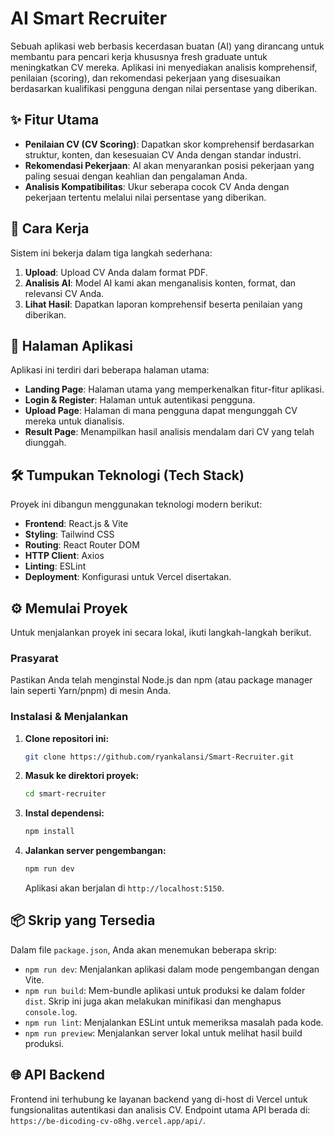 # AI Smart Recruiter

Sebuah aplikasi web berbasis kecerdasan buatan (AI) yang dirancang untuk membantu para pencari kerja khususnya fresh graduate untuk meningkatkan CV mereka. Aplikasi ini menyediakan analisis komprehensif, penilaian (scoring), dan rekomendasi pekerjaan yang disesuaikan berdasarkan kualifikasi pengguna dengan nilai persentase yang diberikan.

## ✨ Fitur Utama

-   **Penilaian CV (CV Scoring)**: Dapatkan skor komprehensif berdasarkan struktur, konten, dan kesesuaian CV Anda dengan standar industri.
-   **Rekomendasi Pekerjaan**: AI akan menyarankan posisi pekerjaan yang paling sesuai dengan keahlian dan pengalaman Anda.
-   **Analisis Kompatibilitas**: Ukur seberapa cocok CV Anda dengan pekerjaan tertentu melalui nilai persentase yang diberikan.

## 🚀 Cara Kerja

Sistem ini bekerja dalam tiga langkah sederhana:

1.  **Upload**: Upload CV Anda dalam format PDF.
2.  **Analisis AI**: Model AI kami akan menganalisis konten, format, dan relevansi CV Anda.
3.  **Lihat Hasil**: Dapatkan laporan komprehensif beserta penilaian yang diberikan.

## 📄 Halaman Aplikasi

Aplikasi ini terdiri dari beberapa halaman utama:

-   **Landing Page**: Halaman utama yang memperkenalkan fitur-fitur aplikasi.
-   **Login & Register**: Halaman untuk autentikasi pengguna.
-   **Upload Page**: Halaman di mana pengguna dapat mengunggah CV mereka untuk dianalisis.
-   **Result Page**: Menampilkan hasil analisis mendalam dari CV yang telah diunggah.

## 🛠️ Tumpukan Teknologi (Tech Stack)

Proyek ini dibangun menggunakan teknologi modern berikut:

-   **Frontend**: React.js & Vite
-   **Styling**: Tailwind CSS
-   **Routing**: React Router DOM
-   **HTTP Client**: Axios
-   **Linting**: ESLint
-   **Deployment**: Konfigurasi untuk Vercel disertakan.

## ⚙️ Memulai Proyek

Untuk menjalankan proyek ini secara lokal, ikuti langkah-langkah berikut.

### Prasyarat

Pastikan Anda telah menginstal Node.js dan npm (atau package manager lain seperti Yarn/pnpm) di mesin Anda.

### Instalasi & Menjalankan

1.  **Clone repositori ini:**
    ```bash
    git clone https://github.com/ryankalansi/Smart-Recruiter.git
    ```

2.  **Masuk ke direktori proyek:**
    ```bash
    cd smart-recruiter
    ```

3.  **Instal dependensi:**
    ```bash
    npm install
    ```

4.  **Jalankan server pengembangan:**
    ```bash
    npm run dev
    ```
    Aplikasi akan berjalan di `http://localhost:5150`.

## 📦 Skrip yang Tersedia

Dalam file `package.json`, Anda akan menemukan beberapa skrip:

-   `npm run dev`: Menjalankan aplikasi dalam mode pengembangan dengan Vite.
-   `npm run build`: Mem-bundle aplikasi untuk produksi ke dalam folder `dist`. Skrip ini juga akan melakukan minifikasi dan menghapus `console.log`.
-   `npm run lint`: Menjalankan ESLint untuk memeriksa masalah pada kode.
-   `npm run preview`: Menjalankan server lokal untuk melihat hasil build produksi.

## 🌐 API Backend

Frontend ini terhubung ke layanan backend yang di-host di Vercel untuk fungsionalitas autentikasi dan analisis CV. Endpoint utama API berada di:
`https://be-dicoding-cv-o8hg.vercel.app/api/`.